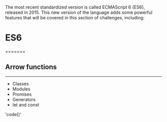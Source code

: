 The most recent standardized version is called ECMAScript 6 (ES6), released in 2015. This new version of the language adds some powerful features that will be covered in this section of challenges, including:
# ES6 #
=======
## Arrow functions ##
---------------------
* Classes
* Modules
* Promises
* Generators
* let and const

'code()'

